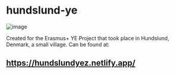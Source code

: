 # hundslund-ye
![image](https://github.com/NoHop3/erasmus-ye-hundslund-1/assets/82092907/2d3d32cd-0f93-4a16-94aa-dfea1c388de7)

Created for the Erasmus+ YE Project that took place in Hundslund, Denmark, a small village. Can be found at:

## https://hundslundyez.netlify.app/
